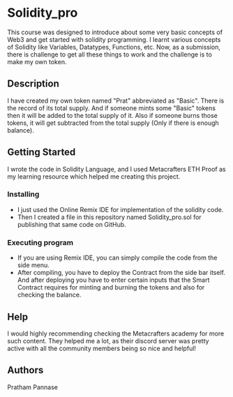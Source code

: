 # Solidity_pro
This course was designed to introduce about some very basic concepts of Web3 and get started with solidity programming. I learnt various concepts of Solidity like Variables, Datatypes, Functions, etc. Now, as a submission, there is challenge to get all these things to work and the challenge is to make my own token.

## Description

I have created my own token named "Prat" abbreviated as "Basic". There is the record of its total supply. And if someone mints some "Basic" tokens then it will be added to the total supply of it. Also if someone burns those tokens, it will get subtracted from the total supply (Only if there is enough balance).

## Getting Started
I wrote the code in Solidity Language, and I used Metacrafters ETH Proof as my learning resource which helped me creating this project.

### Installing

* I just used the Online Remix IDE for implementation of  the solidity code.
* Then I created a file in this repository named Solidity_pro.sol for publishing that same code on GitHub.

### Executing program

* If you are using Remix IDE, you can simply compile the code from the side menu.
* After compiling, you have to deploy the Contract from the side bar itself. And after deploying you have to enter certain inputs that the Smart Contract requires for minting and burning the tokens and also for checking the balance.

## Help

I would highly recommending checking the Metacrafters academy for more such content. They helped me a lot, as their discord server was pretty active with all the community members being so nice and helpful!

## Authors
Pratham Pannase
